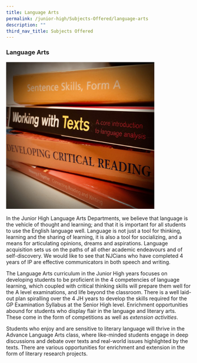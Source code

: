 ```yaml
---
title: Language Arts
permalink: /junior-high/Subjects-Offered/language-arts
description: ""
third_nav_title: Subjects Offered
---
```

### Language Arts

<img src="/images/languagearts1.png" 
     style="width:80%">

In the Junior High Language Arts Departments, we believe that language is the vehicle of thought and learning; and that it is important for all students to use the English language well. Language is not just a tool for thinking, learning and the sharing of learning, it is also a tool for socializing, and a means for articulating opinions, dreams and aspirations. Language acquisition sets us on the paths of all other academic endeavours and of self-discovery. We would like to see that NJCians who have completed 4 years of IP are effective communicators in both speech and writing.

The Language Arts curriculum in the Junior High years focuses on developing students to be proficient in the 4 competencies of language learning, which coupled with critical thinking skills will prepare them well for the A level examinations, and life beyond the classroom. There is a well laid-out plan spiralling over the 4 JH years to develop the skills required for the GP Examination Syllabus at the Senior High level. Enrichment opportunities abound for students who display flair in the language and literary arts. These come in the form of competitions as well as _extension activities_.

Students who enjoy and are sensitive to literary language will thrive in the Advance Language Arts class, where like-minded students engage in deep discussions and debate over texts and real-world issues highlighted by the texts. There are various opportunities for enrichment and extension in the form of literary research projects.